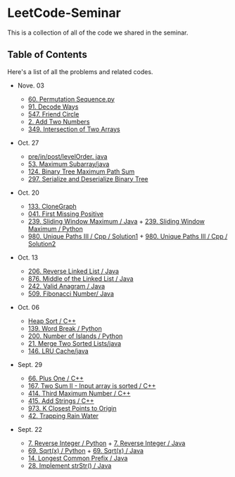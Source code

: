 # LeetCode-Seminar
This is a collection of all of the code we shared in the seminar.



## Table of Contents

Here's a list of all the problems and related codes.

+ Nove. 03
  + [60. Permutation Sequence.py](code/60.%20Permutation%20Sequence/Permunation.py)
  + [91. Decode Ways](code/90.%20Decode%20Ways/Decode%20Ways.py)
  + [547. Friend Circle](code/547.%20Friend%20Circles/FindCircleNum.py)
  + [2. Add Two Numbers](code/2.%20add%20two%20numbers/Solution.java)
  + [349. Intersection of Two Arrays](code/349.%20Intersection%20of%20Two%20Arrays/Solution.java)
  
+ Oct. 27
  + [pre/in/post/levelOrder. java](Basic%20Algorithm/preinpostorder/traversal.java)
  + [53. Maximum Subarray/java](code/53.%20Maximum%20Subarray/53.java)
  + [124. Binary Tree Maximum Path Sum](code/124.%20Binary%20Tree%20Maximum%20Path%20Sum/Solution.java)
  + [297. Serialize and Deserialize Binary Tree](code/297.%20Serialize%20and%20Deserialize%20Binary%20Tree/Codec.py)

+ Oct. 20
  + [133. CloneGraph](code/133.%20CloneGraph/M_133_CloneGraph)
  + [041. First Missing Positive](code/41.%20FirstMissingPositive)
  + [239. Sliding Window Maximum / Java](code/239.%20Sliding%20Window%20Maximum/Solution.java) + [239. Sliding Window Maximum / Python](code/239.%20Sliding%20Window%20Maximum/solution.py)
  + [980. Unique Paths III / Cpp / Solution1](code/980.%20Unique%20Paths%20III/Solution1.cpp) + [980. Unique Paths III / Cpp / Solution2](code/980.%20Unique%20Paths%20III/Solution2.cpp) 

+ Oct. 13
  + [206. Reverse Linked List / Java](code/206.%20Reverse%20Linked%20List/ReverseLinkedList.java)
  + [876. Middle of the Linked List / Java](code/876.%20Middle%20of%20the%20Linked%20List/MiddleLinkedList.java)
  + [242. Valid Anagram / Java](code/242.%20Valid%20Anagram/Anagram.java)
  + [509. Fibonacci Number/ Java](code/509.%20Fibonacci%20Number/Fibonacci.java)
  
+ Oct. 06
  + [Heap Sort / C++](Basic%20Algorithm/Heap%20Sort/main.cpp)
  + [139. Word Break / Python](code/139.%20Word%20Break/39.%20Word%20Break.py)
  + [200. Number of Islands / Python](code/200.%20Number%20of%20Islands/LC%20200.py)
  +  [21. Merge Two Sorted Lists/java](code/21.%20Merge%20Two%20Sorted%20Lists/21.java)
  + [146. LRU Cache/java](code/146.%20LRU%20Cache/146.java)


+ Sept. 29
  + [66. Plus One / C++](code/66.%20Plus%20One/66.cpp)
  + [167. Two Sum II - Input array is sorted / C++](code/167.%20Two%20Sum%20II%20-%20Input%20array%20is%20sorted/167.cpp)
  + [414. Third Maximum Number / C++](code/414.%20Third%20Maximum%20Number/414.cpp)
  + [415. Add Strings / C++](code/415.%20Add%20Strings/415.cpp)
  + [973. K Closest Points to Origin](code/973.%20K%20Closest%20Points%20to%20Origin/KClosest.py)
  + [42. Trapping Rain Water](code/42.%20Trapping%20Rain%20Water/Trap.py)



+ Sept. 22
  + [7. Reverse Integer / Python](code/7.%20Reverse%20Integer/main.py) + [7. Reverse Integer / Java](code/7.%20Reverse%20Integer/Reverse_Integer_07.java)
  + [69. Sqrt(x) / Python](code/69.%20Sqrt(x)/main.py) + [69. Sqrt(x) / Java](code/69.%20Sqrt(x)/Sqrtx_69.java)
  + [14. Longest Common Prefix / Java](code/14.%20Longest%20Common%20Prefix/longestCommonPrefix_14.java)
  + [28. Implement strStr() / Java](code/28.%20Implement%20strStr()/Implement_strStr_28.java)
  


